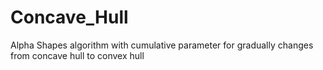 # Concave_Hull
Alpha Shapes algorithm with cumulative parameter for gradually changes from concave hull to convex hull 
